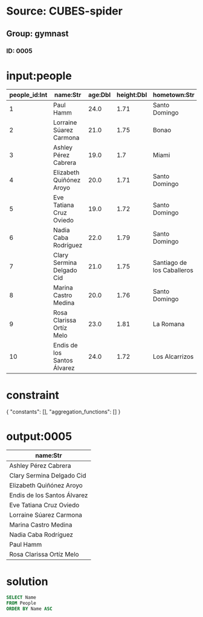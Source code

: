 # Source: CUBES-spider
## Group: gymnast
### ID: 0005

# input:people

| people_id:Int | name:Str | age:Dbl | height:Dbl | hometown:Str |
|---|---|---|---|---|
| 1 | Paul Hamm | 24.0 | 1.71 | Santo Domingo |
| 2 | Lorraine Súarez Carmona | 21.0 | 1.75 | Bonao |
| 3 | Ashley Pérez Cabrera | 19.0 | 1.7 | Miami |
| 4 | Elizabeth Quiñónez Aroyo | 20.0 | 1.71 | Santo Domingo |
| 5 | Eve Tatiana Cruz Oviedo | 19.0 | 1.72 | Santo Domingo |
| 6 | Nadia Caba Rodríguez | 22.0 | 1.79 | Santo Domingo |
| 7 | Clary Sermina Delgado Cid | 21.0 | 1.75 | Santiago de los Caballeros |
| 8 | Marina Castro Medina | 20.0 | 1.76 | Santo Domingo |
| 9 | Rosa Clarissa Ortíz Melo | 23.0 | 1.81 | La Romana |
| 10 | Endis de los Santos Álvarez | 24.0 | 1.72 | Los Alcarrizos |

# constraint

{
  "constants": [],
  "aggregation_functions": []
}

# output:0005

| name:Str |
|---|
| Ashley Pérez Cabrera |
| Clary Sermina Delgado Cid |
| Elizabeth Quiñónez Aroyo |
| Endis de los Santos Álvarez |
| Eve Tatiana Cruz Oviedo |
| Lorraine Súarez Carmona |
| Marina Castro Medina |
| Nadia Caba Rodríguez |
| Paul Hamm |
| Rosa Clarissa Ortíz Melo |

# solution

```sql
SELECT Name
FROM People
ORDER BY Name ASC
```
